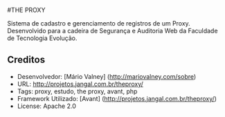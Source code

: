 #THE PROXY

Sistema de cadastro e gerenciamento de registros de um Proxy.
Desenvolvido para a cadeira de Segurança e Auditoria Web da Faculdade de Tecnologia Evolução.

## Creditos

* Desenvolvedor: [Mário Valney] (http://mariovalney.com/sobre)
* URL: http://projetos.jangal.com.br/theproxy/
* Tags: proxy, estudo, the proxy, avant, php
* Framework Utilizado: [Avant] (http://projetos.jangal.com.br/theproxy/)
* License: Apache 2.0